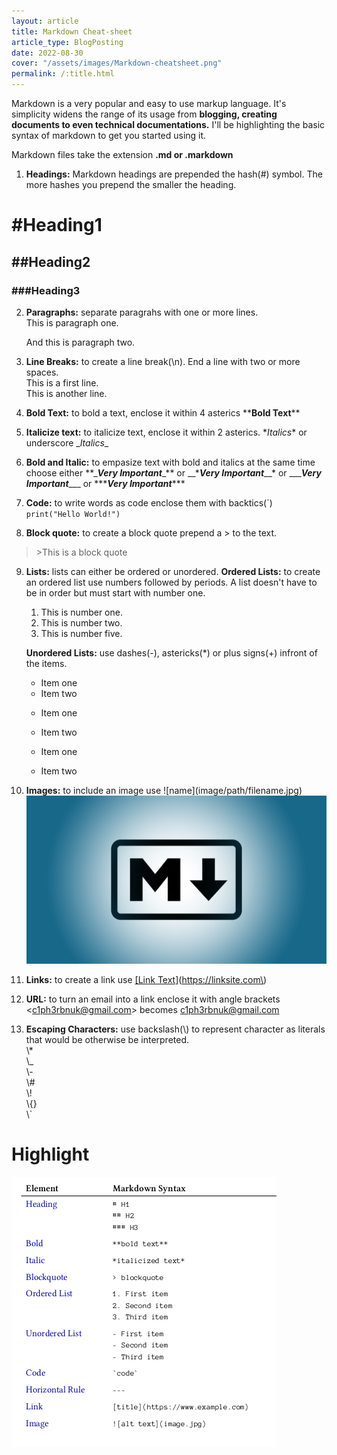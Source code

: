 ```yaml
---
layout: article
title: Markdown Cheat-sheet
article_type: BlogPosting
date: 2022-08-30
cover: "/assets/images/Markdown-cheatsheet.png"
permalink: /:title.html
---
```


Markdown is a very popular and easy to use markup language. It's simplicity widens the range of its usage from **blogging, creating documents to even technical documentations.** I'll be highlighting the basic syntax of markdown to get you started using it.

Markdown files take the extension **.md or .markdown**

1. **Headings:** Markdown headings are prepended the hash(#) symbol. The more hashes you prepend the smaller the heading. 
# \#Heading1
## \#\#Heading2
### \#\#\#Heading3


2. **Paragraphs:** separate paragrahs with one or more lines.  
    This is paragraph one.  

    And this is paragraph two.

3. **Line Breaks:** to create a line break(\n). End a line with two or more spaces.   
    This is a first line.  
    This is another line.  

4. **Bold Text:** to bold a text, enclose it within 4 asterics \*\***Bold Text**\*\*

5. **Italicize text:** to italicize text, enclose it within 2 asterics. \**Italics*\* or underscore \__Italics_\_

6. **Bold and Italic:** to empasize text with bold and italics at the same time choose either \*\*\_**_Very Important_**\_\*\* or \_\_\*__*Very Important*__\_\_\* or \_\_\____Very Important___\_\_\_ or \*\*\****Very Important***\*\*\*

7. **Code:** to write words as code enclose them with backtics(\`) `print("Hello World!")`

8. **Block quote:** to create a block quote prepend a \> to the text.  
> \>This is a block quote

9. **Lists:** lists can either be ordered or unordered. 
    **Ordered Lists:** to create an ordered list use numbers followed by periods. A list doesn't have to be in order but must start with number one.  
    1. This is number one.  
    2. This is number two.
    5. This is number five.

    **Unordered Lists:** use dashes(\-), astericks(\*) or plus signs(\+) infront of the items. 

    - Item one
    - Item two

    * Item one
    * Item two

    * Item one
    * Item two

10. **Images:** to include an image use \!\[name\]\(image/path/filename.jpg\)
![Image](/assets/images/cheat-md.webp)

11. **Links:** to create a link use [\[Link Text\]](htts://linksite.com)\(https://linksite.com\)

11. **URL:** to turn an email into a link enclose it with angle brackets \<c1ph3rbnuk@gmail.com\> becomes <c1ph3rbnuk@gmail.com>

13. **Escaping Characters:** use backslash(\\) to represent character as literals that would be otherwise be interpreted.   
    \\\*  
    \\\_  
    \\\-  
    \\\#  
    \\\!  
    \\\{\}  
    \\\`  


# **Highlight**
![markdown](/assets/images/mark.png)